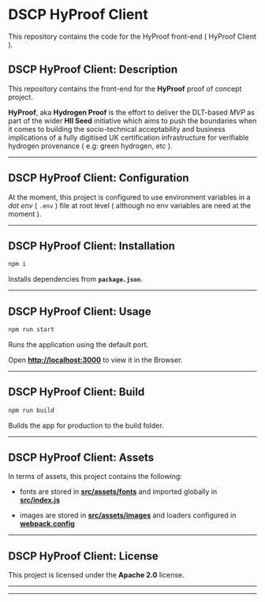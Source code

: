 # DSCP HyProof Client

This repository contains the code for the HyProof front-end ( HyProof Client ).

## DSCP HyProof Client: Description

This repository contains the front-end for the **HyProof** proof of concept project.

**HyProof**, aka **Hydrogen Proof** is the effort to deliver the DLT-based _MVP_ as part of the wider **HII Seed** initiative which aims to push the boundaries when it comes to building the socio-technical acceptability and business implications of a fully digitised UK certification infrastructure for verifiable hydrogen provenance ( e.g: green hydrogen, etc ).

---

## DSCP HyProof Client: Configuration

At the moment, this project is configured to use environment variables in a _dot env_ ( `.env` ) file at root level ( although no env variables are need at the moment ).

---

## DSCP HyProof Client: Installation

```sh
npm i
```

Installs dependencies from **`package.json`**.

---

## DSCP HyProof Client: Usage

```sh
npm run start
```

Runs the application using the default port.

Open **[http://localhost:3000](http://localhost:3000)** to view it in the Browser.

---

## DSCP HyProof Client: Build

```sh
npm run build
```

Builds the app for production to the build folder.

---

## DSCP HyProof Client: Assets

In terms of assets, this project contains the following:

* fonts are stored in **[src/assets/fonts](./src/assets/fonts/)** and imported globally in **[src/index.js](./src/index.js)**

* images are stored in **[src/assets/images](./src/assets/images/)** and loaders configured in **[webpack.config](./webpack.config)**

---

## DSCP HyProof Client: License

This project is licensed under the **Apache 2.0** license.

---

---
